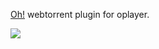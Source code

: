 [Oh!](https://shiyiya.github.io/oplayer) webtorrent plugin for oplayer.

![](https://raw.githubusercontent.com/shiyiya/oplayer/main/oplayer.png)
